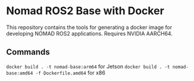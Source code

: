 # Nomad ROS2 Base with Docker
This repository contains the tools for generating a docker image for developing NOMAD ROS2 applications. Requires NVIDIA AARCH64.

## Commands
`docker build . -t nomad-base:arm64` for Jetson
`docker build . -t nomad-base:amd64 -f Dockerfile.amd64` for x86
